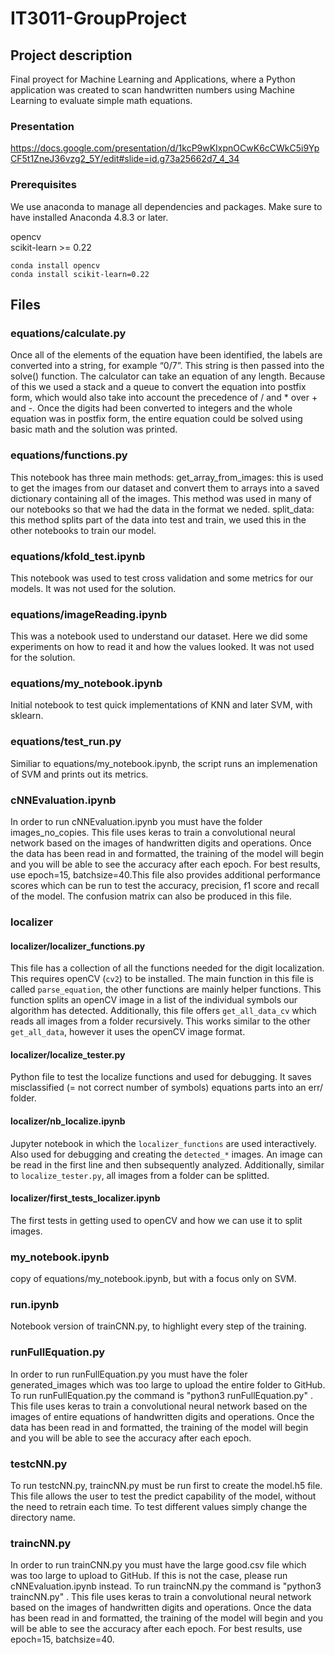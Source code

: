 # IT3011-GroupProject

## Project description

Final proyect for Machine Learning and Applications, where a Python application was created to scan handwritten numbers using Machine Learning to evaluate simple math  equations. 

### Presentation
https://docs.google.com/presentation/d/1kcP9wKIxpnOCwK6cCWkC5i9YpCF5t1ZneJ36vzg2_5Y/edit#slide=id.g73a25662d7_4_34

### Prerequisites
We use anaconda to manage all dependencies and packages.
Make sure to have installed Anaconda 4.8.3 or later.

opencv <br>
scikit-learn >= 0.22
```
conda install opencv
conda install scikit-learn=0.22
```






## Files
### equations/calculate.py
Once all of the elements of the equation have been identified, the labels are converted into a string, for example “0/7”. This string is then passed into the solve() function. The calculator can take an equation of any length. Because of this we used a stack and a queue to convert the equation into postfix form, which would also take into account the precedence of / and * over + and -. Once the digits had been converted to integers and the whole equation was in postfix form, the entire equation could be solved using basic math and the solution was printed.

### equations/functions.py
This notebook has three main methods: 
get_array_from_images: this is used to get the images from our dataset and convert them to arrays into a saved dictionary     containing all of the images. This method was used in many of our notebooks so that we had the data in the format we           neded. 
split_data: this method splits part of the data into test and train, we used this in the other notebooks to train our         model.
    
    
### equations/kfold_test.ipynb
This notebook was used to test cross validation and some metrics for our models. It was not used for the solution.

### equations/imageReading.ipynb
This was a notebook used to understand our dataset. Here we did some experiments on how to read it and how the values looked. It was not used for the solution.

### equations/my_notebook.ipynb
Initial notebook to test quick implementations of KNN and later SVM, with sklearn.

### equations/test_run.py
Similiar to equations/my_notebook.ipynb, the script runs an implemenation of SVM and prints out its metrics.

### cNNEvaluation.ipynb
In order to run cNNEvaluation.ipynb you must have the folder images_no_copies. This file uses keras to train a convolutional neural network based on the images of handwritten digits and operations. Once the data has been read in and formatted, the training of the model will begin and you will be able to see the accuracy after each epoch. For best results, use epoch=15, batchsize=40.This file also provides additional performance scores which can be run to test the accuracy, precision, f1 score and recall of the model. The confusion matrix can also be produced in this file.

### localizer
#### localizer/localizer_functions.py
This file has a collection of all the functions needed for the digit localization. This requires openCV (`cv2`) to be installed. The main function in this file is called `parse_equation`, the other functions are mainly helper functions. This function splits an openCV image in a list of the individual symbols our algorithm has detected.
Additionally, this file offers `get_all_data_cv` which reads all images from a folder recursively. This works similar to the other `get_all_data`, however it uses the openCV image format.

#### localizer/localize_tester.py
Python file to test the localize functions and used for debugging. It saves misclassified (= not correct number of symbols) equations parts into an err/ folder.

#### localizer/nb_localize.ipynb
Jupyter notebook in which the `localizer_functions` are used interactively. Also used for debugging and creating the `detected_*` images. An image can be read in the first line and then subsequently analyzed. Additionally, similar to `localize_tester.py`, all images from a folder can be splitted.

#### localizer/first_tests_localizer.ipynb
The first tests in getting used to openCV and how we can use it to split images.

### my_notebook.ipynb
copy of equations/my_notebook.ipynb, but with a focus only on SVM.

### run.ipynb
Notebook version of trainCNN.py, to highlight every step of the training.

### runFullEquation.py
In order to run runFullEquation.py you must have the foler generated_images which was too large to upload the entire folder to GitHub. To run runFullEquation.py the command is "python3 runFullEquation.py" . This file uses keras to train a convolutional neural network based on the images of entire equations of handwritten digits and operations. Once the data has been read in and formatted, the training of the model will begin and you will be able to see the accuracy after each epoch. 

### testcNN.py
To run testcNN.py, traincNN.py must be run first to create the model.h5 file. This file allows the user to test the predict capability of the model, without the need to retrain each time. To test different values simply change the directory name.

### traincNN.py
In order to run trainCNN.py you must have the large good.csv file which was too large to upload to GitHub. If this is not the case, please run cNNEvaluation.ipynb instead. To run traincNN.py the command is "python3 traincNN.py" . This file uses keras to train a convolutional neural network based on the images of handwritten digits and operations. Once the data has been read in and formatted, the training of the model will begin and you will be able to see the accuracy after each epoch. For best results, use epoch=15, batchsize=40.



